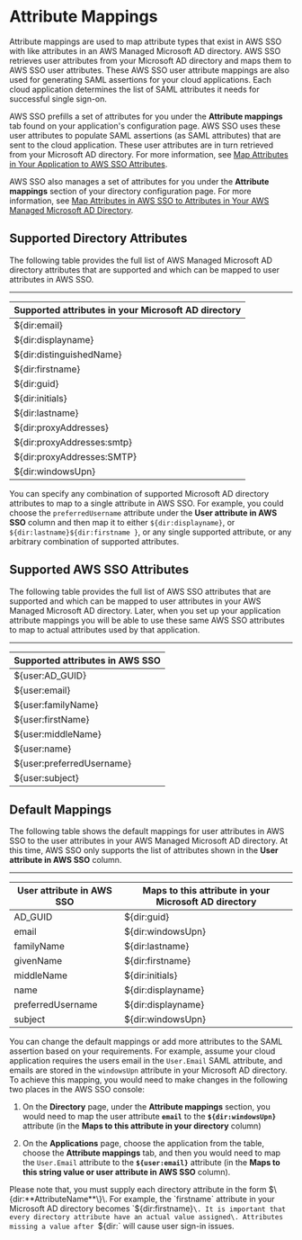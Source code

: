 # Attribute Mappings<a name="attributemappingsconcept"></a>

Attribute mappings are used to map attribute types that exist in AWS SSO with like attributes in an AWS Managed Microsoft AD directory\. AWS SSO retrieves user attributes from your Microsoft AD directory and maps them to AWS SSO user attributes\. These AWS SSO user attribute mappings are also used for generating SAML assertions for your cloud applications\. Each cloud application determines the list of SAML attributes it needs for successful single sign\-on\. 

AWS SSO prefills a set of attributes for you under the **Attribute mappings** tab found on your application's configuration page\. AWS SSO uses these user attributes to populate SAML assertions \(as SAML attributes\) that are sent to the cloud application\. These user attributes are in turn retrieved from your Microsoft AD directory\. For more information, see [Map Attributes in Your Application to AWS SSO Attributes](mapawsssoattributestoapp.md)\. 

AWS SSO also manages a set of attributes for you under the **Attribute mappings** section of your directory configuration page\. For more information, see [Map Attributes in AWS SSO to Attributes in Your AWS Managed Microsoft AD Directory](mapssoattributestocdattributes.md)\.

## Supported Directory Attributes<a name="supporteddirectoryattributes"></a>

The following table provides the full list of AWS Managed Microsoft AD directory attributes that are supported and which can be mapped to user attributes in AWS SSO\. 


****  

| Supported attributes in your Microsoft AD directory | 
| --- | 
| $\{dir:email\} | 
| $\{dir:displayname\} | 
| $\{dir:distinguishedName\} | 
| $\{dir:firstname\} | 
| $\{dir:guid\} | 
| $\{dir:initials\} | 
| $\{dir:lastname\} | 
| $\{dir:proxyAddresses\} | 
| $\{dir:proxyAddresses:smtp\} | 
| $\{dir:proxyAddresses:SMTP\} | 
| $\{dir:windowsUpn\} | 

You can specify any combination of supported Microsoft AD directory attributes to map to a single attribute in AWS SSO\. For example, you could choose the `preferredUsername` attribute under the **User attribute in AWS SSO** column and then map it to either `${dir:displayname}`, or `${dir:lastname}${dir:firstname }`, or any single supported attribute, or any arbitrary combination of supported attributes\.

## Supported AWS SSO Attributes<a name="supportedssoattributes"></a>

The following table provides the full list of AWS SSO attributes that are supported and which can be mapped to user attributes in your AWS Managed Microsoft AD directory\. Later, when you set up your application attribute mappings you will be able to use these same AWS SSO attributes to map to actual attributes used by that application\.


****  

| Supported attributes in AWS SSO | 
| --- | 
| $\{user:AD\_GUID\} | 
| $\{user:email\} | 
| $\{user:familyName\} | 
| $\{user:firstName\} | 
| $\{user:middleName\} | 
| $\{user:name\} | 
| $\{user:preferredUsername\} | 
| $\{user:subject\} | 

## Default Mappings<a name="defaultattributemappings"></a>

The following table shows the default mappings for user attributes in AWS SSO to the user attributes in your AWS Managed Microsoft AD directory\. At this time, AWS SSO only supports the list of attributes shown in the **User attribute in AWS SSO** column\. 


****  

| User attribute in AWS SSO  | Maps to this attribute in your Microsoft AD directory | 
| --- | --- | 
| AD\_GUID | $\{dir:guid\} | 
| email | $\{dir:windowsUpn\} | 
| familyName | $\{dir:lastname\} | 
| givenName | $\{dir:firstname\} | 
| middleName | $\{dir:initials\} | 
| name | $\{dir:displayname\} | 
| preferredUsername | $\{dir:displayname\} | 
| subject | $\{dir:windowsUpn\} | 

You can change the default mappings or add more attributes to the SAML assertion based on your requirements\. For example, assume your cloud application requires the users email in the `User.Email` SAML attribute, and emails are stored in the `windowsUpn` attribute in your Microsoft AD directory\. To achieve this mapping, you would need to make changes in the following two places in the AWS SSO console:

1. On the **Directory** page, under the **Attribute mappings** section, you would need to map the user attribute **`email`** to the **`${dir:windowsUpn}`** attribute \(in the **Maps to this attribute in your directory** column\)

1. On the **Applications** page, choose the application from the table, choose the **Attribute mappings** tab, and then you would need to map the `User.Email` attribute to the **`${user:email}`** attribute \(in the **Maps to this string value or user attribute in AWS SSO** column\)\.

Please note that, you must supply each directory attribute in the form $\{dir:**AttributeName**\}\. For example, the `firstname` attribute in your Microsoft AD directory becomes `${dir:firstname}`\. It is important that every directory attribute have an actual value assigned\. Attributes missing a value after `${dir:` will cause user sign\-in issues\.